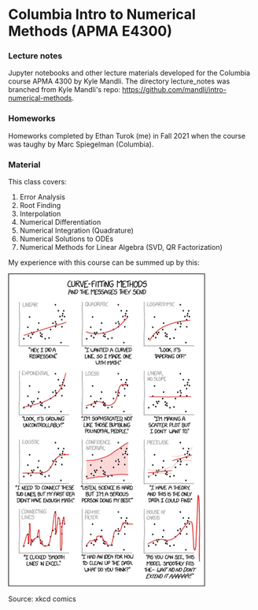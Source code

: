 # Columbia Intro to Numerical Methods (APMA E4300)

### Lecture notes
Jupyter notebooks and other lecture materials developed for the Columbia course APMA 4300 by Kyle Mandli. The directory lecture_notes was branched from Kyle Mandli's repo: https://github.com/mandli/intro-numerical-methods.

### Homeworks 
Homeworks completed by Ethan Turok (me) in Fall 2021 when the course was taughy by Marc Spiegelman (Columbia).

### Material
This class covers:
1. Error Analysis
2. Root Finding
3. Interpolation
4. Numerical Differentiation
5. Numerical Integration (Quadrature)
6. Numerical Solutions to ODEs
7. Numerical Methods for Linear Algebra (SVD, QR Factorization)


My experience with this course can be summed up by this:

<img src="interpolation_xkcd.jpg" alt="drawing" width="400"/>

Source: xkcd comics
